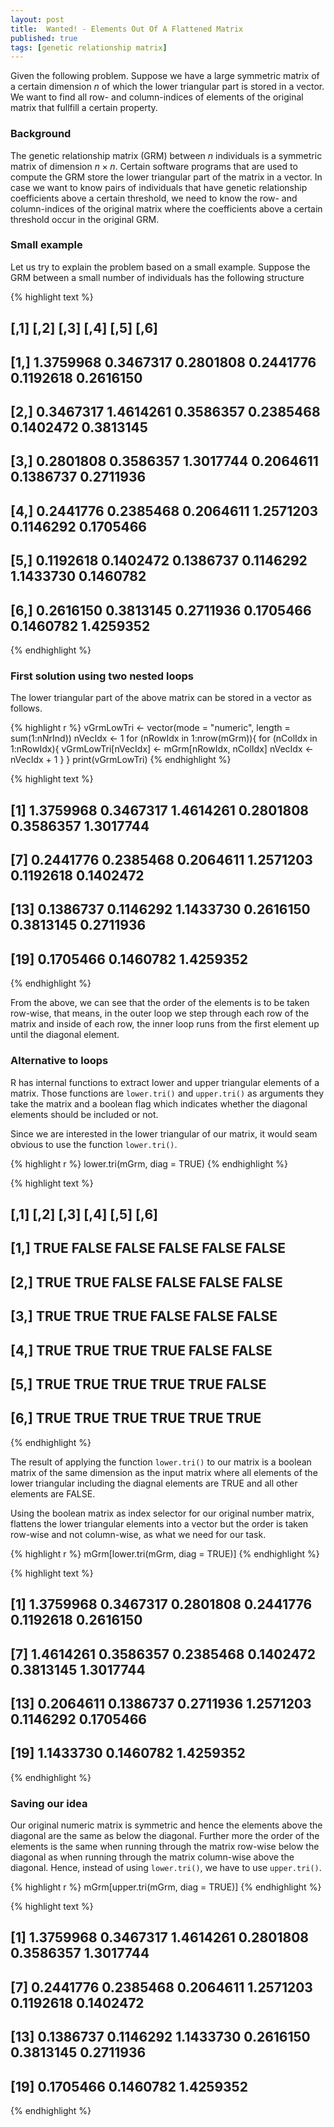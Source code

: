 ```yaml
---
layout: post
title:  Wanted! - Elements Out Of A Flattened Matrix
published: true
tags: [genetic relationship matrix]
---
```


Given the following problem. Suppose we have a large symmetric matrix of a certain dimension $n$ of which the lower triangular part is stored in a vector. We want to find all row- and column-indices of elements of the original matrix that fullfill a certain property. 

### Background
The genetic relationship matrix (GRM) between $n$ individuals is a symmetric matrix of dimension $n\times n$. Certain software programs that are used to compute the GRM store the lower triangular part of the matrix in a vector. In case we want to know pairs of individuals that have genetic relationship coefficients above a certain threshold, we need to know the row- and column-indices of the original matrix where the coefficients above a certain threshold occur in the original GRM. 

### Small example
Let us try to explain the problem based on a small example. Suppose the GRM between a small number of individuals has the following structure



{% highlight text %}
##           [,1]      [,2]      [,3]      [,4]      [,5]      [,6]
## [1,] 1.3759968 0.3467317 0.2801808 0.2441776 0.1192618 0.2616150
## [2,] 0.3467317 1.4614261 0.3586357 0.2385468 0.1402472 0.3813145
## [3,] 0.2801808 0.3586357 1.3017744 0.2064611 0.1386737 0.2711936
## [4,] 0.2441776 0.2385468 0.2064611 1.2571203 0.1146292 0.1705466
## [5,] 0.1192618 0.1402472 0.1386737 0.1146292 1.1433730 0.1460782
## [6,] 0.2616150 0.3813145 0.2711936 0.1705466 0.1460782 1.4259352
{% endhighlight %}

### First solution using two nested loops
The lower triangular part of the above matrix can be stored in a vector as follows. 


{% highlight r %}
vGrmLowTri <- vector(mode = "numeric", length = sum(1:nNrInd))
nVecIdx <- 1
for (nRowIdx in 1:nrow(mGrm)){
  for (nColIdx in 1:nRowIdx){
    vGrmLowTri[nVecIdx] <- mGrm[nRowIdx, nColIdx]
    nVecIdx <- nVecIdx + 1
  }
}
print(vGrmLowTri)
{% endhighlight %}



{% highlight text %}
##  [1] 1.3759968 0.3467317 1.4614261 0.2801808 0.3586357 1.3017744
##  [7] 0.2441776 0.2385468 0.2064611 1.2571203 0.1192618 0.1402472
## [13] 0.1386737 0.1146292 1.1433730 0.2616150 0.3813145 0.2711936
## [19] 0.1705466 0.1460782 1.4259352
{% endhighlight %}

From the above, we can see that the order of the elements is to be taken row-wise, that means, in the outer loop we step through each row of the matrix and inside of each row, the inner loop runs from the first element up until the diagonal element. 

### Alternative to loops
R has internal functions to extract lower and upper triangular elements of a matrix. Those functions are `lower.tri()` and `upper.tri()` as arguments they take the matrix and a boolean flag which indicates whether the diagonal elements should be included or not. 

Since we are interested in the lower triangular of our matrix, it would seam obvious to use the function `lower.tri()`. 


{% highlight r %}
lower.tri(mGrm, diag = TRUE)
{% endhighlight %}



{% highlight text %}
##      [,1]  [,2]  [,3]  [,4]  [,5]  [,6]
## [1,] TRUE FALSE FALSE FALSE FALSE FALSE
## [2,] TRUE  TRUE FALSE FALSE FALSE FALSE
## [3,] TRUE  TRUE  TRUE FALSE FALSE FALSE
## [4,] TRUE  TRUE  TRUE  TRUE FALSE FALSE
## [5,] TRUE  TRUE  TRUE  TRUE  TRUE FALSE
## [6,] TRUE  TRUE  TRUE  TRUE  TRUE  TRUE
{% endhighlight %}

The result of applying the function `lower.tri()` to our matrix is a boolean matrix of the same dimension as the input matrix where all elements of the lower triangular including the diagnal elements are TRUE and all other elements are FALSE. 

Using the boolean matrix as index selector for our original number matrix, flattens the lower triangular elements into a vector but the order is taken row-wise and not column-wise, as what we need for our task.



{% highlight r %}
mGrm[lower.tri(mGrm, diag = TRUE)]
{% endhighlight %}



{% highlight text %}
##  [1] 1.3759968 0.3467317 0.2801808 0.2441776 0.1192618 0.2616150
##  [7] 1.4614261 0.3586357 0.2385468 0.1402472 0.3813145 1.3017744
## [13] 0.2064611 0.1386737 0.2711936 1.2571203 0.1146292 0.1705466
## [19] 1.1433730 0.1460782 1.4259352
{% endhighlight %}

### Saving our idea
Our original numeric matrix is symmetric and hence the elements above the diagonal are the same as below the diagonal. Further more the order of the elements is the same when running through the matrix row-wise below the diagonal as when running through the matrix column-wise above the diagonal. Hence, instead of using `lower.tri()`, we have to use `upper.tri()`. 


{% highlight r %}
mGrm[upper.tri(mGrm, diag = TRUE)]
{% endhighlight %}



{% highlight text %}
##  [1] 1.3759968 0.3467317 1.4614261 0.2801808 0.3586357 1.3017744
##  [7] 0.2441776 0.2385468 0.2064611 1.2571203 0.1192618 0.1402472
## [13] 0.1386737 0.1146292 1.1433730 0.2616150 0.3813145 0.2711936
## [19] 0.1705466 0.1460782 1.4259352
{% endhighlight %}

